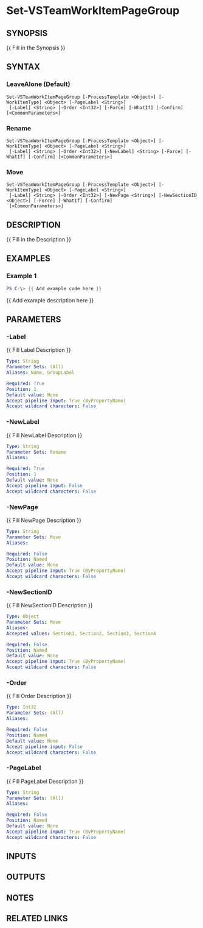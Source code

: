 <!-- #include "./common/header.md" -->

# Set-VSTeamWorkItemPageGroup

## SYNOPSIS
{{ Fill in the Synopsis }}

## SYNTAX

### LeaveAlone (Default)
```
Set-VSTeamWorkItemPageGroup [-ProcessTemplate <Object>] [-WorkItemType] <Object> [-PageLabel <String>]
 [-Label] <String> [-Order <Int32>] [-Force] [-WhatIf] [-Confirm] [<CommonParameters>]
```

### Rename
```
Set-VSTeamWorkItemPageGroup [-ProcessTemplate <Object>] [-WorkItemType] <Object> [-PageLabel <String>]
 [-Label] <String> [-Order <Int32>] [-NewLabel] <String> [-Force] [-WhatIf] [-Confirm] [<CommonParameters>]
```

### Move
```
Set-VSTeamWorkItemPageGroup [-ProcessTemplate <Object>] [-WorkItemType] <Object> [-PageLabel <String>]
 [-Label] <String> [-Order <Int32>] [-NewPage <String>] [-NewSectionID <Object>] [-Force] [-WhatIf] [-Confirm]
 [<CommonParameters>]
```

## DESCRIPTION
{{ Fill in the Description }}

## EXAMPLES

### Example 1
```powershell
PS C:\> {{ Add example code here }}
```

{{ Add example description here }}

## PARAMETERS

<!-- #include "./params/forcegroup.md" -->

### -Label
{{ Fill Label Description }}

```yaml
Type: String
Parameter Sets: (All)
Aliases: Name, GroupLabel

Required: True
Position: 1
Default value: None
Accept pipeline input: True (ByPropertyName)
Accept wildcard characters: False
```

### -NewLabel
{{ Fill NewLabel Description }}

```yaml
Type: String
Parameter Sets: Rename
Aliases:

Required: True
Position: 1
Default value: None
Accept pipeline input: False
Accept wildcard characters: False
```

### -NewPage
{{ Fill NewPage Description }}

```yaml
Type: String
Parameter Sets: Move
Aliases:

Required: False
Position: Named
Default value: None
Accept pipeline input: True (ByPropertyName)
Accept wildcard characters: False
```

### -NewSectionID
{{ Fill NewSectionID Description }}

```yaml
Type: Object
Parameter Sets: Move
Aliases:
Accepted values: Section1, Section2, Section3, Section4

Required: False
Position: Named
Default value: None
Accept pipeline input: True (ByPropertyName)
Accept wildcard characters: False
```

### -Order
{{ Fill Order Description }}

```yaml
Type: Int32
Parameter Sets: (All)
Aliases:

Required: False
Position: Named
Default value: None
Accept pipeline input: False
Accept wildcard characters: False
```

### -PageLabel
{{ Fill PageLabel Description }}

```yaml
Type: String
Parameter Sets: (All)
Aliases:

Required: False
Position: Named
Default value: None
Accept pipeline input: True (ByPropertyName)
Accept wildcard characters: False
```

<!-- #include "./params/processTemplate.md" -->

<!-- #include "./params/workItemType.md" -->

## INPUTS

## OUTPUTS

## NOTES

## RELATED LINKS
